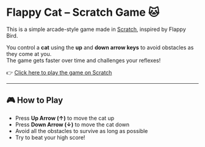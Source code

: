 # Flappy Cat – Scratch Game 🐱

This is a simple arcade-style game made in [Scratch](https://scratch.mit.edu), inspired by Flappy Bird.

You control a **cat** using the **up** and **down arrow keys** to avoid obstacles as they come at you.  
The game gets faster over time and challenges your reflexes!

👉 [Click here to play the game on Scratch](https://scratch.mit.edu/projects/1204963109/)

---

## 🎮 How to Play

- Press **Up Arrow (↑)** to move the cat up  
- Press **Down Arrow (↓)** to move the cat down  
- Avoid all the obstacles to survive as long as possible  
- Try to beat your high score!

